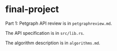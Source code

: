 # final-project
Part 1:
Petgraph API review is in `petgraphreview.md`.

The API specification is in `src/lib.rs`.

The algorithm description is in `algorithms.md`.
